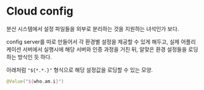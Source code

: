 # Cloud config

분산 시스템에서 설정 파일들을 외부로 분리하는 것을 지원하는 녀석인가 보다.

config server를 따로 만들어서 각 환경별 설정을 제공할 수 있게 해두고, 실제 어플리케이션 서버에서 실행시에 해당 서버와 인증 과정을 거친 뒤,
알맞은 환경 설정들을 로딩하는 방식인 듯 하다.

아래처럼 `"${*.*.}"` 형식으로 해당 설정값을 로딩할 수 있는 모양. 

```kotlin
@Value("${who.am.i}")
```